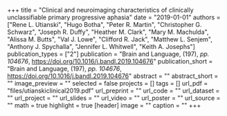 +++
title = "Clinical and neuroimaging characteristics of clinically unclassifiable primary progressive aphasia"
date = "2019-01-01"
authors = ["Rene L. Utianski", "Hugo Botha", "Peter R. Martin", "Christopher G. Schwarz", "Joseph R. Duffy", "Heather M. Clark", "Mary M. Machulda", "Alissa M. Butts", "Val J. Lowe", "Clifford R. Jack", "Matthew L. Senjem", "Anthony J. Spychalla", "Jennifer L. Whitwell", "Keith A. Josephs"]
publication_types = ["2"]
publication = "Brain and Language, (197), _pp. 104676_, https://doi.org/10.1016/j.bandl.2019.104676"
publication_short = "Brain and Language, (197), _pp. 104676_, https://doi.org/10.1016/j.bandl.2019.104676"
abstract = ""
abstract_short = ""
image_preview = ""
selected = false
projects = []
tags = []
url_pdf = "files/utianskiclinical2019.pdf"
url_preprint = ""
url_code = ""
url_dataset = ""
url_project = ""
url_slides = ""
url_video = ""
url_poster = ""
url_source = ""
math = true
highlight = true
[header]
image = ""
caption = ""
+++
